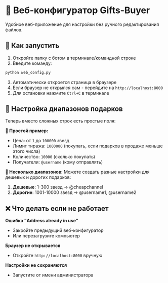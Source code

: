 # 🎁 Веб-конфигуратор Gifts-Buyer

Удобное веб-приложение для настройки без ручного редактирования файлов.

## 🚀 Как запустить

1. Откройте папку с ботом в терминале/командной строке
2. Введите команду:

```bash
python web_config.py
```

3. Автоматически откроется страница в браузере
4. Если браузер не открылся сам - перейдите на `http://localhost:8000`
5. Для остановки нажмите `Ctrl+C` в терминале

## 🎯 Настройка диапазонов подарков

Теперь вместо сложных строк есть простые поля:

**📌 Простой пример:**

- Цена: от `1` до `100000` звезд
- Лимит тиража: `1000000` (покупать, если подарков в продаже меньше этого числа)
- Количество: `10000` (сколько покупать)
- Получатели: `@username` (кому отправлять)

**📌 Несколько диапазонов:**
Можете создать разные настройки для дешевых и дорогих подарков:

1. **Дешевые**: 1-300 звезд → @cheapchannel
2. **Дорогие**: 1001-10000 звезд → @username1, @username2

## ❌ Что делать если не работает

**Ошибка "Address already in use"**

- Закройте предыдущий веб-конфигуратор
- Или перезагрузите компьютер

**Браузер не открывается**

- Откройте `http://localhost:8000` вручную

**Настройки не сохраняются**

- Запустите от имени администратора
